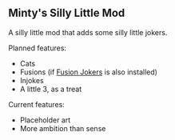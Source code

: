 ## Minty's Silly Little Mod

A silly little mod that adds some silly little jokers.

Planned features:
- Cats
- Fusions (if [Fusion Jokers](https://github.com/itayfeder/Fusion-Jokers) is also installed)
- Injokes
- A little 3, as a treat

Current features:
- Placeholder art
- More ambition than sense